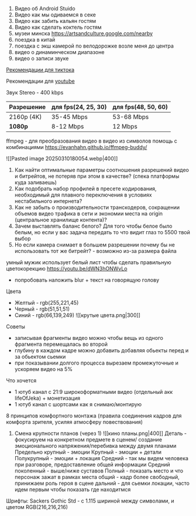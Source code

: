 1. Видео об Android Stuido
2. Видео как мы одиваемся в секе
3. Видео как забить кальян гостям
4. Видео как сделать коктель гостям
5. музеи минска https://artsandculture.google.com/nearby
6. поездка в китай
7. поездка с экш камерой по велодорожке возле меня до центра
8. видео о динаминческом диапазоне
9. видео о записи звуке

[Рекомендации для тиктока](https://developers.tiktok.com/doc/content-posting-api-media-transfer-guide?enter_method=left_navigation)

Рекомендации для [youtube](https://support.google.com/youtube/answer/1722171?hl=en#zippy=%2Cbitrate)

Звук Stereo - 400 kbps

| Разрешение | для fps(24, 25, 30) | для fps(48, 50, 60) |
| ---------- | ------------------- | ------------------- |
| 2160p (4K) | 35-45 Mbps          | 53-68 Mbps          |
| **1080p**  | 8-12 Mbps           | 12 Mbps             |
ffmpeg - для преобразования видео в видео из символов
помощь с комбинациями https://evanhahn.github.io/ffmpeg-buddy/

![[Pasted image 20250310180054.webp|400]]

1. Как найти оптимальные параметры соотношения разрешений видео и битрейтов, не потеряв при этом в качестве? (спека платформы куда заливаешь)
2. Как подобрать набор профилей в пресете кодирования, необходимый для плавного переключения в условиях нестабильного интернета?
3. Как не забыть о производительности транскодеров, сокращении объемов видео трафика в сети и экономии места на origin (центральное хранилище контента)?
4. Зачем выставлять баланс белого? Для того чтобы белое было белым, но если у вас задача передать то что видит глаз то 5500 твой выбор
5. Но если камера снимает в большем разрешении почему бы не использовать тот же битрейт? - возможно из-за размера файла

умный мужик использует белый лист чтобы сделать правильную цветокорекцию
https://youtu.be/dWN3hONWvLo

- попробовать наложить blur + текст на говорящую голову

Цвета 
- Желтый - rgb(255,221,45)
- Черный - rgb(51,51,51)
- Синий - rgb(66,139,249)
![[крутые цвета.png|300]]

Советы
- записывая фрагменты видео можно чтобы вещь из одного фрагмента перемещалась во второй
- глубину в каждом кадре можно добавить добавляя обьекты перед и за обьектом сьемки
- при показывании долгого процесса вырезаем промежуточные и ускоряем видео на 5%

Что хочется
- 1 ютуб канал с 21:9 широкоформатными видео (отдельный акк lifeOfJeka) + монетизация
- 1 ютуб канал с шортсами как я снимаю/монтирую

8 принципов комфортного монтажа (правила соединения кадров для комфорта зрителя, усиляя атмосферу повествования)
1) Смена крупности планов (через 1)
![[кино планы.png|400]]
Деталь - фокусируем на конкретном предмете в сценем/ создание эмоционального напряжения/перебивка между двумя планами
Предельно крупный -  эмоции
Крупный - эмоции + детали
Полукрупный - эмоции + локация
Средний - так мы видем человека при разговоре, предоставление общей информации
Средний поколенный - выше/ниже суставов 
Полный - показать место и что персонаж зажат в рамках места
общий - кадр более свободный, принижаем роль героя в сцене
дальний - для сьемки локации, часто идем первым чтобы показать где находитмся

Шрифты:
Sackers Gothic Std - с 1.115 шириной между символами, и цветом RGB(216,216,216)